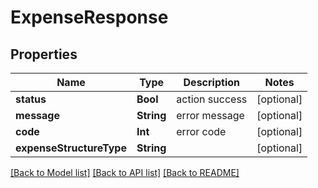 # ExpenseResponse

## Properties
Name | Type | Description | Notes
------------ | ------------- | ------------- | -------------
**status** | **Bool** | action success | [optional] 
**message** | **String** | error message | [optional] 
**code** | **Int** | error code | [optional] 
**expenseStructureType** | **String** |  | [optional] 

[[Back to Model list]](../README.md#documentation-for-models) [[Back to API list]](../README.md#documentation-for-api-endpoints) [[Back to README]](../README.md)


